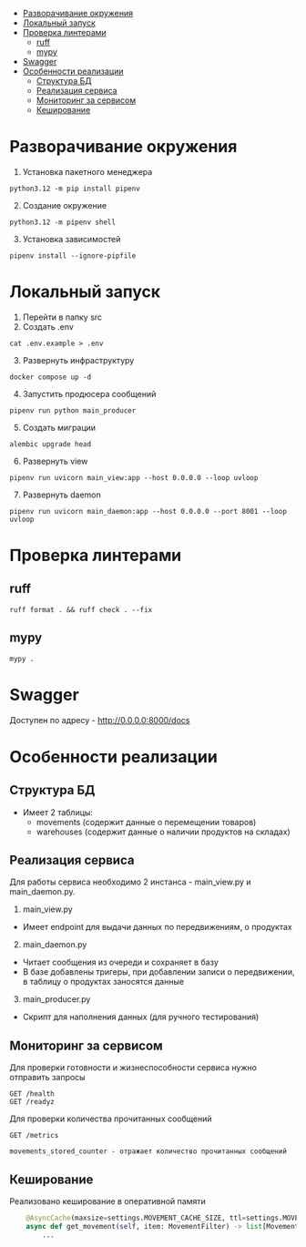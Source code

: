 <!-- TOC -->
* [Разворачивание окружения](#разворачивание-окружения)
* [Локальный запуск](#локальный-запуск)
* [Проверка линтерами](#проверка-линтерами)
  * [ruff](#ruff)
  * [mypy](#mypy)
* [Swagger](#swagger)
* [Особенности реализации](#особенности-реализации)
  * [Структура БД](#структура-бд)
  * [Реализация сервиса](#реализация-сервиса)
  * [Мониторинг за сервисом](#мониторинг-за-сервисом)
  * [Кеширование](#кеширование)
<!-- TOC -->

# Разворачивание окружения
1. Установка пакетного менеджера
```ch
python3.12 -m pip install pipenv
```
2. Создание окружение
```
python3.12 -m pipenv shell
```
3. Установка зависимостей
```ch
pipenv install --ignore-pipfile 
```

# Локальный запуск
1. Перейти в папку src
2. Создать .env
```ch
cat .env.example > .env
```
3. Развернуть инфраструктуру
```ch
docker compose up -d
```
4. Запустить продюсера сообщений
```ch
pipenv run python main_producer
```
5. Создать миграции
```ch
alembic upgrade head
```
6. Развернуть view
```ch
pipenv run uvicorn main_view:app --host 0.0.0.0 --loop uvloop
```
7. Развернуть daemon
```ch
pipenv run uvicorn main_daemon:app --host 0.0.0.0 --port 8001 --loop uvloop
```

# Проверка линтерами
## ruff
```ch
ruff format . && ruff check . --fix
```
## mypy
```ch
mypy .
```

# Swagger
Доступен по адресу - http://0.0.0.0:8000/docs

# Особенности реализации
## Структура БД
- Имеет 2 таблицы:
  - movements (содержит данные о перемещении товаров)
  - warehouses (содержит данные о наличии продуктов на складах)

## Реализация сервиса
Для работы сервиса необходимо 2 инстанса - main_view.py и main_daemon.py.
1. main_view.py
- Имеет endpoint для выдачи данных по передвижениям, о продуктах
2. main_daemon.py
- Читает сообщения из очереди и сохраняет в базу
- В базе добавлены тригеры, при добавлении записи о передвижении, в таблицу о продуктах заносятся данные
3. main_producer.py
- Скрипт для наполнения данных (для ручного тестирования)

## Мониторинг за сервисом
Для проверки готовности и жизнеспособности сервиса нужно отправить запросы
```text
GET /health
GET /readyz
```
Для проверки количества прочитанных сообщений
```text
GET /metrics

movements_stored_counter - отражает количество прочитанных сообщений
```

## Кеширование
Реализовано кеширование в оперативной памяти
```python
    @AsyncCache(maxsize=settings.MOVEMENT_CACHE_SIZE, ttl=settings.MOVEMENT_CACHE_EXPIRATION)
    async def get_movement(self, item: MovementFilter) -> list[MovementOutput]:
        ...
```

